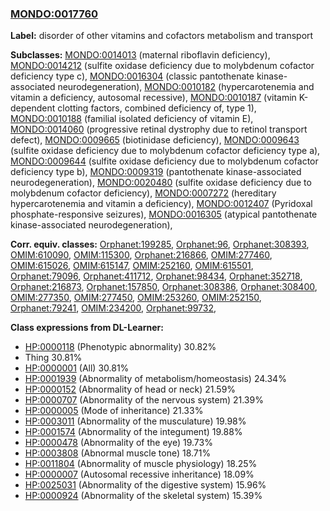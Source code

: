 
### [MONDO:0017760](http://purl.obolibrary.org/obo/MONDO_0017760)
**Label:** disorder of other vitamins and cofactors metabolism and transport

**Subclasses:** [MONDO:0014013](http://purl.obolibrary.org/obo/MONDO_0014013) (maternal riboflavin deficiency), [MONDO:0014212](http://purl.obolibrary.org/obo/MONDO_0014212) (sulfite oxidase deficiency due to molybdenum cofactor deficiency type c), [MONDO:0016304](http://purl.obolibrary.org/obo/MONDO_0016304) (classic pantothenate kinase-associated neurodegeneration), [MONDO:0010182](http://purl.obolibrary.org/obo/MONDO_0010182) (hypercarotenemia and vitamin a deficiency, autosomal recessive), [MONDO:0010187](http://purl.obolibrary.org/obo/MONDO_0010187) (vitamin K-dependent clotting factors, combined deficiency of, type 1), [MONDO:0010188](http://purl.obolibrary.org/obo/MONDO_0010188) (familial isolated deficiency of vitamin E), [MONDO:0014060](http://purl.obolibrary.org/obo/MONDO_0014060) (progressive retinal dystrophy due to retinol transport defect), [MONDO:0009665](http://purl.obolibrary.org/obo/MONDO_0009665) (biotinidase deficiency), [MONDO:0009643](http://purl.obolibrary.org/obo/MONDO_0009643) (sulfite oxidase deficiency due to molybdenum cofactor deficiency type a), [MONDO:0009644](http://purl.obolibrary.org/obo/MONDO_0009644) (sulfite oxidase deficiency due to molybdenum cofactor deficiency type b), [MONDO:0009319](http://purl.obolibrary.org/obo/MONDO_0009319) (pantothenate kinase-associated neurodegeneration), [MONDO:0020480](http://purl.obolibrary.org/obo/MONDO_0020480) (sulfite oxidase deficiency due to molybdenum cofactor deficiency), [MONDO:0007272](http://purl.obolibrary.org/obo/MONDO_0007272) (hereditary hypercarotenemia and vitamin a deficiency), [MONDO:0012407](http://purl.obolibrary.org/obo/MONDO_0012407) (Pyridoxal phosphate-responsive seizures), [MONDO:0016305](http://purl.obolibrary.org/obo/MONDO_0016305) (atypical pantothenate kinase-associated neurodegeneration), 

**Corr. equiv. classes:** [Orphanet:199285](http://www.orpha.net/ORDO/Orphanet_199285), [Orphanet:96](http://www.orpha.net/ORDO/Orphanet_96), [Orphanet:308393](http://www.orpha.net/ORDO/Orphanet_308393), [OMIM:610090](http://purl.obolibrary.org/obo/OMIM_610090), [OMIM:115300](http://purl.obolibrary.org/obo/OMIM_115300), [Orphanet:216866](http://www.orpha.net/ORDO/Orphanet_216866), [OMIM:277460](http://purl.obolibrary.org/obo/OMIM_277460), [OMIM:615026](http://purl.obolibrary.org/obo/OMIM_615026), [OMIM:615147](http://purl.obolibrary.org/obo/OMIM_615147), [OMIM:252160](http://purl.obolibrary.org/obo/OMIM_252160), [OMIM:615501](http://purl.obolibrary.org/obo/OMIM_615501), [Orphanet:79096](http://www.orpha.net/ORDO/Orphanet_79096), [Orphanet:411712](http://www.orpha.net/ORDO/Orphanet_411712), [Orphanet:98434](http://www.orpha.net/ORDO/Orphanet_98434), [Orphanet:352718](http://www.orpha.net/ORDO/Orphanet_352718), [Orphanet:216873](http://www.orpha.net/ORDO/Orphanet_216873), [Orphanet:157850](http://www.orpha.net/ORDO/Orphanet_157850), [Orphanet:308386](http://www.orpha.net/ORDO/Orphanet_308386), [Orphanet:308400](http://www.orpha.net/ORDO/Orphanet_308400), [OMIM:277350](http://purl.obolibrary.org/obo/OMIM_277350), [OMIM:277450](http://purl.obolibrary.org/obo/OMIM_277450), [OMIM:253260](http://purl.obolibrary.org/obo/OMIM_253260), [OMIM:252150](http://purl.obolibrary.org/obo/OMIM_252150), [Orphanet:79241](http://www.orpha.net/ORDO/Orphanet_79241), [OMIM:234200](http://purl.obolibrary.org/obo/OMIM_234200), [Orphanet:99732](http://www.orpha.net/ORDO/Orphanet_99732), 

**Class expressions from DL-Learner:**

- [HP:0000118](http://purl.obolibrary.org/obo/HP_0000118) (Phenotypic abnormality) 30.82%
- Thing 30.81%
- [HP:0000001](http://purl.obolibrary.org/obo/HP_0000001) (All) 30.81%
- [HP:0001939](http://purl.obolibrary.org/obo/HP_0001939) (Abnormality of metabolism/homeostasis) 24.34%
- [HP:0000152](http://purl.obolibrary.org/obo/HP_0000152) (Abnormality of head or neck) 21.59%
- [HP:0000707](http://purl.obolibrary.org/obo/HP_0000707) (Abnormality of the nervous system) 21.39%
- [HP:0000005](http://purl.obolibrary.org/obo/HP_0000005) (Mode of inheritance) 21.33%
- [HP:0003011](http://purl.obolibrary.org/obo/HP_0003011) (Abnormality of the musculature) 19.98%
- [HP:0001574](http://purl.obolibrary.org/obo/HP_0001574) (Abnormality of the integument) 19.88%
- [HP:0000478](http://purl.obolibrary.org/obo/HP_0000478) (Abnormality of the eye) 19.73%
- [HP:0003808](http://purl.obolibrary.org/obo/HP_0003808) (Abnormal muscle tone) 18.71%
- [HP:0011804](http://purl.obolibrary.org/obo/HP_0011804) (Abnormality of muscle physiology) 18.25%
- [HP:0000007](http://purl.obolibrary.org/obo/HP_0000007) (Autosomal recessive inheritance) 18.09%
- [HP:0025031](http://purl.obolibrary.org/obo/HP_0025031) (Abnormality of the digestive system) 15.96%
- [HP:0000924](http://purl.obolibrary.org/obo/HP_0000924) (Abnormality of the skeletal system) 15.39%


